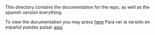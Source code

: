 This directory contains the documentation for the repo, as well as the spanish version everything.

To view the documentation you may press [here](install.md)
Para ver la versión en español puedes pulsar [aquí](install.es.md)
